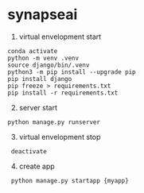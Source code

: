 # synapseai


1. virtual envelopment start

```
conda activate
python -m venv .venv
source django/bin/.venv
python3 -m pip install --upgrade pip
pip install django
pip freeze > requirements.txt
pip install -r requirements.txt
```

2. server start

```
python manage.py runserver
```

3. virtual envelopment stop

```
 deactivate
```

4. create app

```
 python manage.py startapp {myapp}
```

